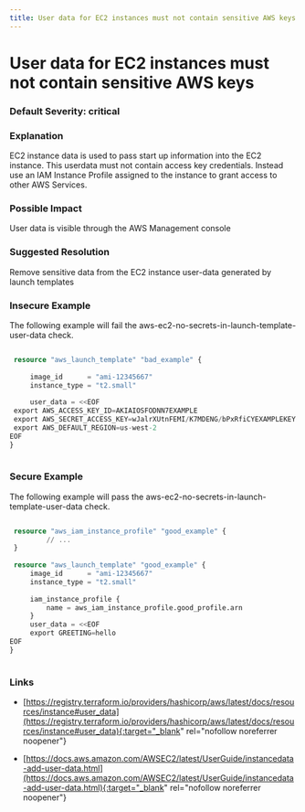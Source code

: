 ```yaml
---
title: User data for EC2 instances must not contain sensitive AWS keys
---
```


# User data for EC2 instances must not contain sensitive AWS keys

### Default Severity: <span class="severity critical">critical</span>

### Explanation

EC2 instance data is used to pass start up information into the EC2 instance. This userdata must not contain access key credentials. Instead use an IAM Instance Profile assigned to the instance to grant access to other AWS Services.

### Possible Impact
User data is visible through the AWS Management console

### Suggested Resolution
Remove sensitive data from the EC2 instance user-data generated by launch templates


### Insecure Example

The following example will fail the aws-ec2-no-secrets-in-launch-template-user-data check.
```terraform

 resource "aws_launch_template" "bad_example" {
 
	 image_id      = "ami-12345667"
	 instance_type = "t2.small"
 
	 user_data = <<EOF
 export AWS_ACCESS_KEY_ID=AKIAIOSFODNN7EXAMPLE
 export AWS_SECRET_ACCESS_KEY=wJalrXUtnFEMI/K7MDENG/bPxRfiCYEXAMPLEKEY
 export AWS_DEFAULT_REGION=us-west-2 
EOF
}
 
```



### Secure Example

The following example will pass the aws-ec2-no-secrets-in-launch-template-user-data check.
```terraform

 resource "aws_iam_instance_profile" "good_example" {
		 // ...
 }
 
 resource "aws_launch_template" "good_example" {
	 image_id      = "ami-12345667"
	 instance_type = "t2.small"
 
	 iam_instance_profile {
		 name = aws_iam_instance_profile.good_profile.arn
	 }
	 user_data = <<EOF
	 export GREETING=hello
EOF
}
 
```



### Links


- [https://registry.terraform.io/providers/hashicorp/aws/latest/docs/resources/instance#user_data](https://registry.terraform.io/providers/hashicorp/aws/latest/docs/resources/instance#user_data){:target="_blank" rel="nofollow noreferrer noopener"}

- [https://docs.aws.amazon.com/AWSEC2/latest/UserGuide/instancedata-add-user-data.html](https://docs.aws.amazon.com/AWSEC2/latest/UserGuide/instancedata-add-user-data.html){:target="_blank" rel="nofollow noreferrer noopener"}



